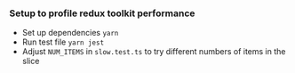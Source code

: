 ### Setup to profile redux toolkit performance

- Set up dependencies `yarn`
- Run test file `yarn jest`
- Adjust `NUM_ITEMS` in `slow.test.ts` to try different numbers of items in the slice
